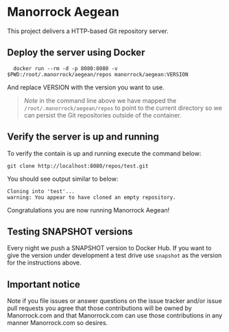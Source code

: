 # Manorrock Aegean

This project delivers a HTTP-based Git repository server.

## Deploy the server using Docker

```
  docker run --rm -d -p 8080:8080 -v $PWD:/root/.manorrock/aegean/repos manorrock/aegean:VERSION
```

And replace VERSION with the version you want to use.

> _Note_ in the command line above we have mapped the `/root/.manorrock/aegean/repos`
> to point to the current directory so we can persist the Git repositories outside
> of the container.

## Verify the server is up and running

To verify the contain is up and running execute the command below:

```
git clone http://localhost:8080/repos/test.git
```

You should see output similar to below:

```
Cloning into 'test'...
warning: You appear to have cloned an empty repository.
```

Congratulations you are now running Manorrock Aegean!

## Testing SNAPSHOT versions

Every night we push a SNAPSHOT version to Docker Hub. If you want to give the
version under development a test drive use `snapshot` as the version for the
instructions above.

## Important notice

Note if you file issues or answer questions on the issue tracker and/or issue 
pull requests you agree that those contributions will be owned by Manorrock.com
and that Manorrock.com can use those contributions in any manner Manorrock.com
so desires.